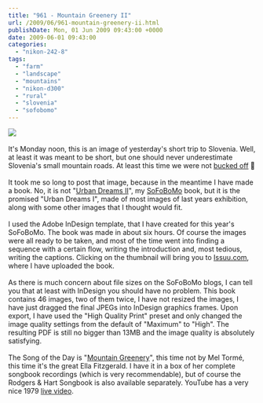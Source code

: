 ```yaml
---
title: "961 - Mountain Greenery II"
url: /2009/06/961-mountain-greenery-ii.html
publishDate: Mon, 01 Jun 2009 09:43:00 +0000
date: 2009-06-01 09:43:00
categories: 
  - "nikon-242-8"
tags: 
  - "farm"
  - "landscape"
  - "mountains"
  - "nikon-d300"
  - "rural"
  - "slovenia"
  - "sofobomo"
---
```

<a href="https://d25zfm9zpd7gm5.cloudfront.net/1200x1200/2009/20090531_173118_ps.jpg" target="_blank"><img src="https://d25zfm9zpd7gm5.cloudfront.net/0600x0600/2009/20090531_173118_ps.jpg"/></a><br/><br/>It's Monday noon, this is an image of yesterday's short trip to Slovenia. Well, at least it was meant to be short, but one should never underestimate Slovenia's small mountain roads. At least this time we were not <a href="/2009/03/869-river-deep-mountain-high-ii.html" target="_blank">bucked off</a> 🙂<br/><br/><a href="http://issuu.com/amanessinger/docs/urban_dreams_i" target="_blank"><img alt="" border="0" src="https://d25zfm9zpd7gm5.cloudfront.net/0150x0150/misc/urban-dreams-i-big.jpg" style="margin: 10pt 0px 10px 0pt; float: right;"/></a> It took me so long to post that image, because in the meantime I have made a book. No, it is not "<a href="http://www.sofobomo.org/2009/books/amanessinger/urban-dreams-ii/" target="_blank">Urban Dreams II</a>", my <a href="http://www.sofobomo.org/" target="_blank">SoFoBoMo</a> book, but it is the promised "Urban Dreams I", made of most images of last years exhibition, along with some other images that I thought would fit.<br/><br/>I used the Adobe InDesign template, that I have created for this year's SoFoBoMo. The book was made in about six hours. Of course the images were all ready to be taken, and most of the time went into finding a sequence with a certain flow, writing the introduction and, most tedious, writing the captions. Clicking on the thumbnail will bring you to <a href="http://issuu.com/amanessinger/docs/urban_dreams_i" target="_blank">Issuu.com</a>, where I have uploaded the book.<br/><br/> As there is much concern about file sizes on the SoFoBoMo blogs, I can tell you that at least with InDesign you should have no problem. This book contains 46 images, two of them twice, I have not resized the images, I have just dragged the final JPEGs into InDesign graphics frames. Upon export, I have used the "High Quality Print" preset and only changed the image quality settings from the default of "Maximum" to "High". The resulting PDF is still no bigger than 13MB and the image quality is absolutely satisfying.<br/><br/>The Song of the Day is "<a href="http://www.lyricsmode.com/lyrics/s/supremes/mountain_greenery.html" target="_blank">Mountain Greenery</a>", this time not by Mel Tormé, this time it's the great Ella Fitzgerald. I have it in a box of her complete songbook recordings (which is very recommendable), but of course the Rodgers &amp; Hart Songbook is also available separately. YouTube has a very nice 1979 <a href="http://www.youtube.com/watch?v=iADhV0NbIF8" target="_blank">live video</a>.
